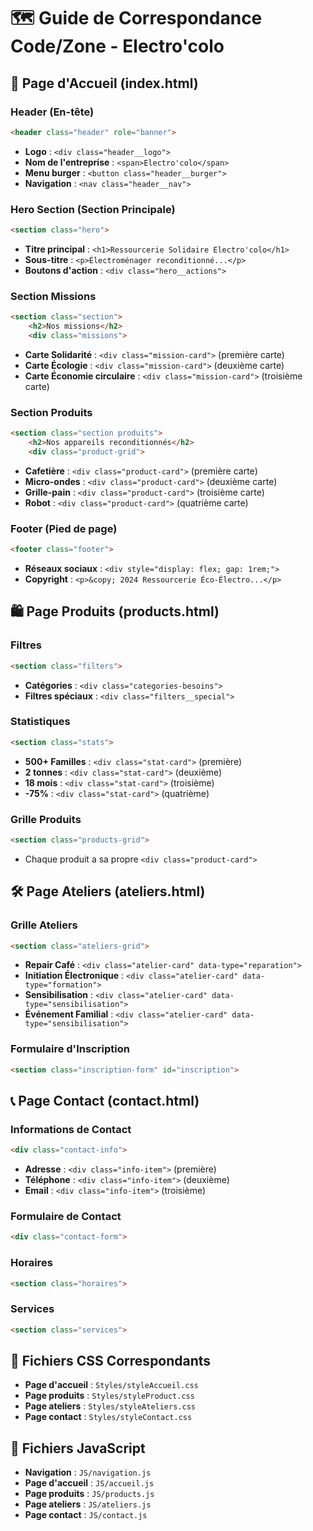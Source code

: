 # 🗺️ Guide de Correspondance Code/Zone - Electro'colo

## 📄 Page d'Accueil (index.html)

### Header (En-tête)
```html
<header class="header" role="banner">
```
- **Logo** : `<div class="header__logo">`
- **Nom de l'entreprise** : `<span>Electro'colo</span>`
- **Menu burger** : `<button class="header__burger">`
- **Navigation** : `<nav class="header__nav">`

### Hero Section (Section Principale)
```html
<section class="hero">
```
- **Titre principal** : `<h1>Ressourcerie Solidaire Electro'colo</h1>`
- **Sous-titre** : `<p>Électroménager reconditionné...</p>`
- **Boutons d'action** : `<div class="hero__actions">`

### Section Missions
```html
<section class="section">
    <h2>Nos missions</h2>
    <div class="missions">
```
- **Carte Solidarité** : `<div class="mission-card">` (première carte)
- **Carte Écologie** : `<div class="mission-card">` (deuxième carte)
- **Carte Économie circulaire** : `<div class="mission-card">` (troisième carte)

### Section Produits
```html
<section class="section produits">
    <h2>Nos appareils reconditionnés</h2>
    <div class="product-grid">
```
- **Cafetière** : `<div class="product-card">` (première carte)
- **Micro-ondes** : `<div class="product-card">` (deuxième carte)
- **Grille-pain** : `<div class="product-card">` (troisième carte)
- **Robot** : `<div class="product-card">` (quatrième carte)

### Footer (Pied de page)
```html
<footer class="footer">
```
- **Réseaux sociaux** : `<div style="display: flex; gap: 1rem;">`
- **Copyright** : `<p>&copy; 2024 Ressourcerie Éco-Électro...</p>`

## 🛍️ Page Produits (products.html)

### Filtres
```html
<section class="filters">
```
- **Catégories** : `<div class="categories-besoins">`
- **Filtres spéciaux** : `<div class="filters__special">`

### Statistiques
```html
<section class="stats">
```
- **500+ Familles** : `<div class="stat-card">` (première)
- **2 tonnes** : `<div class="stat-card">` (deuxième)
- **18 mois** : `<div class="stat-card">` (troisième)
- **-75%** : `<div class="stat-card">` (quatrième)

### Grille Produits
```html
<section class="products-grid">
```
- Chaque produit a sa propre `<div class="product-card">`

## 🛠️ Page Ateliers (ateliers.html)

### Grille Ateliers
```html
<section class="ateliers-grid">
```
- **Repair Café** : `<div class="atelier-card" data-type="reparation">`
- **Initiation Électronique** : `<div class="atelier-card" data-type="formation">`
- **Sensibilisation** : `<div class="atelier-card" data-type="sensibilisation">`
- **Événement Familial** : `<div class="atelier-card" data-type="sensibilisation">`

### Formulaire d'Inscription
```html
<section class="inscription-form" id="inscription">
```

## 📞 Page Contact (contact.html)

### Informations de Contact
```html
<div class="contact-info">
```
- **Adresse** : `<div class="info-item">` (première)
- **Téléphone** : `<div class="info-item">` (deuxième)
- **Email** : `<div class="info-item">` (troisième)

### Formulaire de Contact
```html
<div class="contact-form">
```

### Horaires
```html
<section class="horaires">
```

### Services
```html
<section class="services">
```

## 🎨 Fichiers CSS Correspondants

- **Page d'accueil** : `Styles/styleAccueil.css`
- **Page produits** : `Styles/styleProduct.css`
- **Page ateliers** : `Styles/styleAteliers.css`
- **Page contact** : `Styles/styleContact.css`

## 📱 Fichiers JavaScript

- **Navigation** : `JS/navigation.js`
- **Page d'accueil** : `JS/accueil.js`
- **Page produits** : `JS/products.js`
- **Page ateliers** : `JS/ateliers.js`
- **Page contact** : `JS/contact.js`
